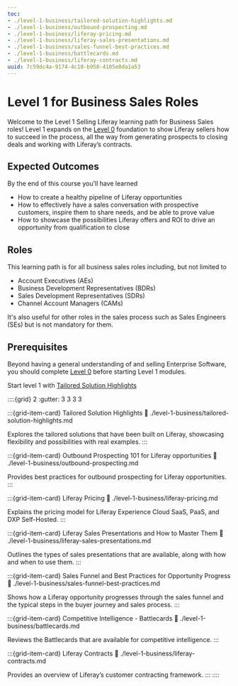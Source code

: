 ```yaml
---
toc:
- ./level-1-business/tailored-solution-highlights.md
- ./level-1-business/outbound-prospecting.md
- ./level-1-business/liferay-pricing.md
- ./level-1-business/liferay-sales-presentations.md
- ./level-1-business/sales-funnel-best-practices.md
- ./level-1-business/battlecards.md
- ./level-1-business/liferay-contracts.md
uuid: 7c59dc4a-9174-4c10-b958-4105e0da1a53
---
```


# Level 1 for Business Sales Roles

Welcome to the Level 1 Selling Liferay learning path for Business Sales roles! Level 1 expands on the [Level 0](./level-0.md) foundation to show Liferay sellers how to succeed in the process, all the way from generating prospects to closing deals and working with Liferay’s contracts.

## Expected Outcomes

By the end of this course you’ll have learned

* How to create a healthy pipeline of Liferay opportunities
* How to effectively have a sales conversation with prospective customers, inspire them to share needs, and be able to prove value
* How to showcase the possibilities Liferay offers and ROI to drive an opportunity from qualification to close

## Roles

This learning path is for all business sales roles including, but not limited to

* Account Executives (AEs)
* Business Development Representatives (BDRs)
* Sales Development Representatives (SDRs)
* Channel Account Managers (CAMs)

It's also useful for other roles in the sales process such as Sales Engineers (SEs) but is not mandatory for them.

## Prerequisites

Beyond having a general understanding of and selling Enterprise Software, you should complete [Level 0](./level-0.md) before starting Level 1 modules.

Start level 1 with [Tailored Solution Highlights](./level-1-business/tailored-solution-highlights.md)

::::{grid} 2
:gutter: 3 3 3 3

:::{grid-item-card} Tailored Solution Highlights
:link: ./level-1-business/tailored-solution-highlights.md

Explores the tailored solutions that have been built on Liferay, showcasing flexibility and possibilities with real examples.
:::

:::{grid-item-card} Outbound Prospecting 101 for Liferay opportunities
:link: ./level-1-business/outbound-prospecting.md

Provides best practices for outbound prospecting for Liferay opportunities.
:::

:::{grid-item-card} Liferay Pricing
:link: ./level-1-business/liferay-pricing.md

Explains the pricing model for Liferay Experience Cloud SaaS, PaaS, and DXP Self-Hosted.
:::

:::{grid-item-card} Liferay Sales Presentations and How to Master Them
:link: ./level-1-business/liferay-sales-presentations.md

Outlines the types of sales presentations that are available, along with how and when to use them.
:::

:::{grid-item-card} Sales Funnel and Best Practices for Opportunity Progress
:link: ./level-1-business/sales-funnel-best-practices.md

Shows how a Liferay opportunity progresses through the sales funnel and the typical steps in the buyer journey and sales process.
:::

:::{grid-item-card} Competitive Intelligence - Battlecards
:link: ./level-1-business/battlecards.md

Reviews the Battlecards that are available for competitive intelligence.
:::

:::{grid-item-card} Liferay Contracts
:link: ./level-1-business/liferay-contracts.md

Provides an overview of Liferay’s customer contracting framework.
:::
::::
